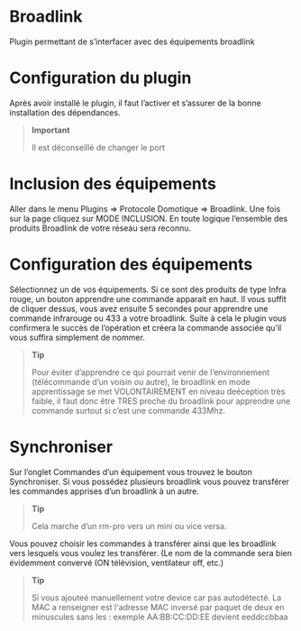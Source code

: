 # Broadlink

Plugin permettant de s’interfacer avec des équipements broadlink

# Configuration du plugin

Après avoir installé le plugin, il faut l’activer et s’assurer de la bonne installation des dépendances.

> **Important**
>
> Il est déconseillé de changer le port

# Inclusion des équipements

Aller dans le menu Plugins => Protocole Domotique => Broadlink. Une fois sur la page cliquez sur MODE INCLUSION. En toute logique l’ensemble des produits Broadlink de votre réseau sera reconnu.

# Configuration des équipements

Sélectionnez un de vos équipements. Si ce sont des produits de type Infra rouge, un bouton apprendre une commande apparait en haut. Il vous suffit de cliquer dessus, vous avez ensuite 5 secondes pour apprendre une commande infrarouge ou 433 a votre broadlink. Suite à cela le plugin vous confirmera le succès de l’opération et créera la commande associée qu’il vous suffira simplement de nommer.

> **Tip**
>
> Pour éviter d’apprendre ce qui pourrait venir de l’environnement (télécommande d’un voisin ou autre), le broadlink en mode apprentissage se met VOLONTAIREMENT en niveau deéception très faible, il faut donc être TRES proche du broadlink pour apprendre une commande surtout si c’est une commande 433Mhz.

# Synchroniser

Sur l’onglet Commandes d’un équipement vous trouvez le bouton Synchroniser. Si vous possédez plusieurs broadlink vous pouvez transférer les commandes apprises d’un broadlink à un autre.

> **Tip**
>
> Cela marche d’un rm-pro vers un mini ou vice versa.

Vous pouvez choisir les commandes à transférer ainsi que les broadlink vers lesquels vous voulez les transférer. (Le nom de la commande sera bien évidemment convervé (ON télévision, ventilateur off, etc.)

> **Tip**
>
> Si vous ajouteé manuellement votre device car pas autodétecté. La MAC a renseigner est l'adresse MAC inversé par paquet de deux en minuscules sans les : exemple AA:BB:CC:DD:EE devient eeddccbbaa
